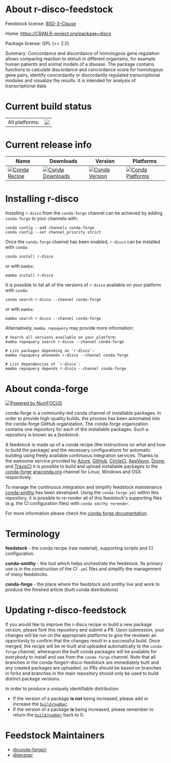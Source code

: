 About r-disco-feedstock
=======================

Feedstock license: [BSD-3-Clause](https://github.com/conda-forge/r-disco-feedstock/blob/main/LICENSE.txt)

Home: https://CRAN.R-project.org/package=disco

Package license: GPL (>= 2.0)

Summary: Concordance and discordance of homologous gene regulation allows comparing reaction to stimuli in different organisms,  for example human patients and animal models of a disease. The package contains functions to calculate discordance and concordance score for homologous gene pairs, identify concordantly or discordantly regulated transcriptional modules and visualize the results. It is intended for analysis of transcriptional data.

Current build status
====================


<table><tr><td>All platforms:</td>
    <td>
      <a href="https://dev.azure.com/conda-forge/feedstock-builds/_build/latest?definitionId=7973&branchName=main">
        <img src="https://dev.azure.com/conda-forge/feedstock-builds/_apis/build/status/r-disco-feedstock?branchName=main">
      </a>
    </td>
  </tr>
</table>

Current release info
====================

| Name | Downloads | Version | Platforms |
| --- | --- | --- | --- |
| [![Conda Recipe](https://img.shields.io/badge/recipe-r--disco-green.svg)](https://anaconda.org/conda-forge/r-disco) | [![Conda Downloads](https://img.shields.io/conda/dn/conda-forge/r-disco.svg)](https://anaconda.org/conda-forge/r-disco) | [![Conda Version](https://img.shields.io/conda/vn/conda-forge/r-disco.svg)](https://anaconda.org/conda-forge/r-disco) | [![Conda Platforms](https://img.shields.io/conda/pn/conda-forge/r-disco.svg)](https://anaconda.org/conda-forge/r-disco) |

Installing r-disco
==================

Installing `r-disco` from the `conda-forge` channel can be achieved by adding `conda-forge` to your channels with:

```
conda config --add channels conda-forge
conda config --set channel_priority strict
```

Once the `conda-forge` channel has been enabled, `r-disco` can be installed with `conda`:

```
conda install r-disco
```

or with `mamba`:

```
mamba install r-disco
```

It is possible to list all of the versions of `r-disco` available on your platform with `conda`:

```
conda search r-disco --channel conda-forge
```

or with `mamba`:

```
mamba search r-disco --channel conda-forge
```

Alternatively, `mamba repoquery` may provide more information:

```
# Search all versions available on your platform:
mamba repoquery search r-disco --channel conda-forge

# List packages depending on `r-disco`:
mamba repoquery whoneeds r-disco --channel conda-forge

# List dependencies of `r-disco`:
mamba repoquery depends r-disco --channel conda-forge
```


About conda-forge
=================

[![Powered by
NumFOCUS](https://img.shields.io/badge/powered%20by-NumFOCUS-orange.svg?style=flat&colorA=E1523D&colorB=007D8A)](https://numfocus.org)

conda-forge is a community-led conda channel of installable packages.
In order to provide high-quality builds, the process has been automated into the
conda-forge GitHub organization. The conda-forge organization contains one repository
for each of the installable packages. Such a repository is known as a *feedstock*.

A feedstock is made up of a conda recipe (the instructions on what and how to build
the package) and the necessary configurations for automatic building using freely
available continuous integration services. Thanks to the awesome service provided by
[Azure](https://azure.microsoft.com/en-us/services/devops/), [GitHub](https://github.com/),
[CircleCI](https://circleci.com/), [AppVeyor](https://www.appveyor.com/),
[Drone](https://cloud.drone.io/welcome), and [TravisCI](https://travis-ci.com/)
it is possible to build and upload installable packages to the
[conda-forge](https://anaconda.org/conda-forge) [anaconda.org](https://anaconda.org/)
channel for Linux, Windows and OSX respectively.

To manage the continuous integration and simplify feedstock maintenance
[conda-smithy](https://github.com/conda-forge/conda-smithy) has been developed.
Using the ``conda-forge.yml`` within this repository, it is possible to re-render all of
this feedstock's supporting files (e.g. the CI configuration files) with ``conda smithy rerender``.

For more information please check the [conda-forge documentation](https://conda-forge.org/docs/).

Terminology
===========

**feedstock** - the conda recipe (raw material), supporting scripts and CI configuration.

**conda-smithy** - the tool which helps orchestrate the feedstock.
                   Its primary use is in the construction of the CI ``.yml`` files
                   and simplify the management of *many* feedstocks.

**conda-forge** - the place where the feedstock and smithy live and work to
                  produce the finished article (built conda distributions)


Updating r-disco-feedstock
==========================

If you would like to improve the r-disco recipe or build a new
package version, please fork this repository and submit a PR. Upon submission,
your changes will be run on the appropriate platforms to give the reviewer an
opportunity to confirm that the changes result in a successful build. Once
merged, the recipe will be re-built and uploaded automatically to the
`conda-forge` channel, whereupon the built conda packages will be available for
everybody to install and use from the `conda-forge` channel.
Note that all branches in the conda-forge/r-disco-feedstock are
immediately built and any created packages are uploaded, so PRs should be based
on branches in forks and branches in the main repository should only be used to
build distinct package versions.

In order to produce a uniquely identifiable distribution:
 * If the version of a package **is not** being increased, please add or increase
   the [``build/number``](https://docs.conda.io/projects/conda-build/en/latest/resources/define-metadata.html#build-number-and-string).
 * If the version of a package **is** being increased, please remember to return
   the [``build/number``](https://docs.conda.io/projects/conda-build/en/latest/resources/define-metadata.html#build-number-and-string)
   back to 0.

Feedstock Maintainers
=====================

* [@conda-forge/r](https://github.com/conda-forge/r/)
* [@jenzopr](https://github.com/jenzopr/)

